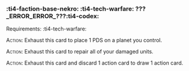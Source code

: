 ### :ti4-faction-base-nekro: :ti4-tech-warfare: **???\_ERROR\_ERROR\_???**:ti4-codex:

Requirements: :ti4-tech-warfare:

<span style="font-variant:small-caps;">Action</span>: Exhaust this card to place 1 PDS on a planet you control.

<span style="font-variant:small-caps;">Action</span>: Exhaust this card to repair all of your damaged units.

<span style="font-variant:small-caps;">Action</span>: Exhaust this card and discard 1 action card to draw 1 action card.
